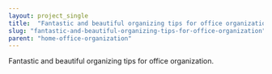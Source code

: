 ```yaml
---
layout: project_single
title:  "Fantastic and beautiful organizing tips for office organization."
slug: "fantastic-and-beautiful-organizing-tips-for-office-organization"
parent: "home-office-organization"
---
```

Fantastic and beautiful organizing tips for office organization.